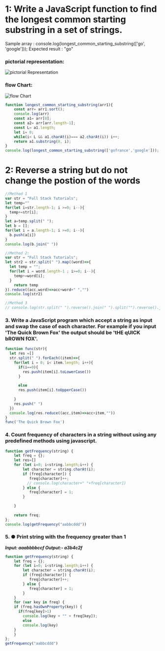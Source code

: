 # 1: Write a JavaScript function to find the longest common starting substring in a set of strings.
Sample array : console.log(longest_common_starting_substring(['go', 'google']));
Expected result : "go"

### pictorial representation: 
![pictorial Representation](https://github.com/reshavthkr/javascript_coding_questions/blob/master/strings_questions/longest%20common%20starting%20substring/Screenshot_1.jpg)

### flow Chart: 
![flow Chart](https://github.com/reshavthkr/javascript_coding_questions/blob/master/strings_questions/longest%20common%20starting%20substring/Screenshot_2.jpg)

```javascript
function longest_common_starting_substring(arr1){
    const arr= arr1.sort();
    console.log(arr)
    const a1= arr[0];
    const a2= arr[arr.length-1];
    const L= a1.length;
    let i= 0;
    while(i< L && a1.charAt(i)=== a2.charAt(i)) i++;
    return a1.substring(0, i);
}
console.log(longest_common_starting_substring(['gofrance','google'])); 
```
# 2: Reverse a string but do not change the postion of the words

```javascript
//Method 1
var str = "Full Stack Tutorials";
let temp=""
for(let i=str.length-1; i >=0; i--){
  temp+=str[i];
}
let a=temp.split(" ");
let b = [];
for(let i = a.length-1; i >=0; i--){
  b.push(a[i])
}
console.log(b.join(" "))

//Method 2:
var str = "Full Stack Tutorials";
let str2 = str.split(" ").map((word)=>{
  let temp = "";
  for(let i = word.length-1 ; i>=0; i--){
    temp+=word[i];
  }
    return temp
}).reduce((acc,word)=>acc+word+" ","")
console.log(str2)

//Method 3
// console.log(str.split(" ").reverse().join(" ").split("").reverse().join(""))
```
### 3. Write a JavaScript program which accept a string as input and swap the case of each character. For example if you input 'The Quick Brown Fox' the output should be 'tHE qUICK bROWN fOX'.
```javascript
function func(str){
  let res =[]
  str.split(" ").forEach((item)=>{
    for(let i = 0; i< item.length; i++){
      if(i==0){
        res.push(item[i].toLowerCase())
      }
      
      else
      res.push(item[i].toUpperCase())
      
    }
    res.push(" ")
  })
  console.log(res.reduce((acc,item)=>acc+item,""))
}
func('The Quick Brown Fox')
```
### 4. Count frequency of characters in a string without using any predefined methods using javascript.
```javascript
function getFrequency(string) {
    let freq = {};
    let res=[]
    for (let i=0; i<string.length;i++) {
        let character = string.charAt(i);
        if (freq[character]) {
           freq[character]++;
          // console.log(character+" "+freq[character])
        } else {
           freq[character] = 1;
        }
        
    }
   
    return freq;
};
console.log(getFrequency("aabbcddd"))
```
### 5. ●	Print string with the frequency greater than 1
***Input:   aaabbbbccf Output:- a3b4c2f***
```javascript
function getFrequency(string) {
    let freq = {};
    for (let i=0; i<string.length;i++) {
        let character = string.charAt(i);
        if (freq[character]) {
           freq[character]++;
        } else {
           freq[character] = 1;
        } 
    }
    for (var key in freq) {
    if (freq.hasOwnProperty(key)) {
      if(freq[key]>1)
        console.log(key + "" + freq[key]);
        else
        console.log(key)
    }
    }
};
getFrequency("aabbcddd")
```

